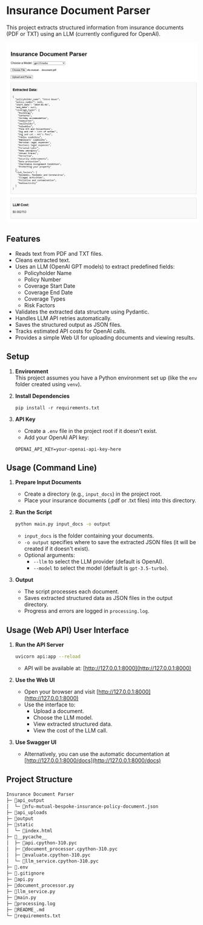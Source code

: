 # Insurance Document Parser

This project extracts structured information from insurance documents (PDF or TXT) using an LLM (currently configured for OpenAI).

![UI Overview](/Screenshot-UI.jpeg)

## Features

- Reads text from PDF and TXT files.
- Cleans extracted text.
- Uses an LLM (OpenAI GPT models) to extract predefined fields:
    - Policyholder Name
    - Policy Number
    - Coverage Start Date
    - Coverage End Date
    - Coverage Types
    - Risk Factors
- Validates the extracted data structure using Pydantic.
- Handles LLM API retries automatically.
- Saves the structured output as JSON files.
- Tracks estimated API costs for OpenAI calls.
- Provides a simple Web UI for uploading documents and viewing results.

## Setup

1. **Environment**  
   This project assumes you have a Python environment set up (like the `env` folder created using `venv`).

2. **Install Dependencies**  
    ```
    pip install -r requirements.txt
    ```

3. **API Key**  
    - Create a `.env` file in the project root if it doesn't exist.
    - Add your OpenAI API key:
    ```dotenv
    OPENAI_API_KEY=your-openai-api-key-here
    ```

## Usage (Command Line)

1. **Prepare Input Documents**  
    - Create a directory (e.g., `input_docs`) in the project root.
    - Place your insurance documents (.pdf or .txt files) into this directory.

2. **Run the Script**  
    ```bash
    python main.py input_docs -o output
    ```
    - `input_docs` is the folder containing your documents.
    - `-o output` specifies where to save the extracted JSON files (it will be created if it doesn't exist).
    - Optional arguments:
        - `--llm` to select the LLM provider (default is OpenAI).
        - `--model` to select the model (default is `gpt-3.5-turbo`).

3. **Output**  
    - The script processes each document.
    - Saves extracted structured data as JSON files in the output directory.
    - Progress and errors are logged in `processing.log`.

## Usage (Web API) User Interface

1. **Run the API Server**  
    ```bash
    uvicorn api:app --reload
    ```
    - API will be available at: [http://127.0.0.1:8000](http://127.0.0.1:8000)

2. **Use the Web UI**  
    - Open your browser and visit [http://127.0.0.1:8000](http://127.0.0.1:8000)
    - Use the interface to:
        - Upload a document.
        - Choose the LLM model.
        - View extracted structured data.
        - View the cost of the LLM call.

3. **Use Swagger UI**  
    - Alternatively, you can use the automatic documentation at [http://127.0.0.1:8000/docs](http://127.0.0.1:8000/docs)

## Project Structure




```
Insurance Document Parser
├─ 📁api_output
│  └─ 📄nfu-mutual-bespoke-insurance-policy-document.json
├─ 📁api_uploads
├─ 📁output
├─ 📁static
│  └─ 📄index.html
├─ 📁__pycache__
│  ├─ 📄api.cpython-310.pyc
│  ├─ 📄document_processor.cpython-310.pyc
│  ├─ 📄evaluate.cpython-310.pyc
│  └─ 📄llm_service.cpython-310.pyc
├─ 📄.env
├─ 📄.gitignore
├─ 📄api.py
├─ 📄document_processor.py
├─ 📄llm_service.py
├─ 📄main.py
├─ 📄processing.log
├─ 📄README_.md
└─ 📄requirements.txt
```
